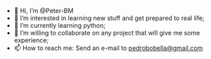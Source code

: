 - 👋 Hi, I’m @Peter-BM
- 👀 I’m interested in learning new stuff and get prepared to real life;
- 🌱 I’m currently learning python; 
- 💞️ I’m willing to collaborate on any project that will give me some experience;
- 📫 How to reach me: Send an e-mail to pedrobobella@gmail.com 

<!---
Peter-BM/Peter-BM is a ✨ special ✨ repository because its `README.md` (this file) appears on your GitHub profile.
You can click the Preview link to take a look at your changes.
--->
